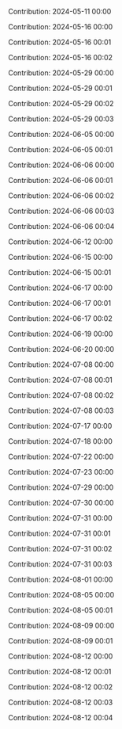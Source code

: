 Contribution: 2024-05-11 00:00

Contribution: 2024-05-16 00:00

Contribution: 2024-05-16 00:01

Contribution: 2024-05-16 00:02

Contribution: 2024-05-29 00:00

Contribution: 2024-05-29 00:01

Contribution: 2024-05-29 00:02

Contribution: 2024-05-29 00:03

Contribution: 2024-06-05 00:00

Contribution: 2024-06-05 00:01

Contribution: 2024-06-06 00:00

Contribution: 2024-06-06 00:01

Contribution: 2024-06-06 00:02

Contribution: 2024-06-06 00:03

Contribution: 2024-06-06 00:04

Contribution: 2024-06-12 00:00

Contribution: 2024-06-15 00:00

Contribution: 2024-06-15 00:01

Contribution: 2024-06-17 00:00

Contribution: 2024-06-17 00:01

Contribution: 2024-06-17 00:02

Contribution: 2024-06-19 00:00

Contribution: 2024-06-20 00:00

Contribution: 2024-07-08 00:00

Contribution: 2024-07-08 00:01

Contribution: 2024-07-08 00:02

Contribution: 2024-07-08 00:03

Contribution: 2024-07-17 00:00

Contribution: 2024-07-18 00:00

Contribution: 2024-07-22 00:00

Contribution: 2024-07-23 00:00

Contribution: 2024-07-29 00:00

Contribution: 2024-07-30 00:00

Contribution: 2024-07-31 00:00

Contribution: 2024-07-31 00:01

Contribution: 2024-07-31 00:02

Contribution: 2024-07-31 00:03

Contribution: 2024-08-01 00:00

Contribution: 2024-08-05 00:00

Contribution: 2024-08-05 00:01

Contribution: 2024-08-09 00:00

Contribution: 2024-08-09 00:01

Contribution: 2024-08-12 00:00

Contribution: 2024-08-12 00:01

Contribution: 2024-08-12 00:02

Contribution: 2024-08-12 00:03

Contribution: 2024-08-12 00:04

